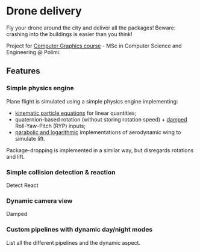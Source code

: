 # Drone delivery
Fly your drone around the city and deliver all the packages! Beware: crashing into the buildings is easier than you think!

Project for [Computer Graphics
course](https://www11.ceda.polimi.it/schedaincarico/schedaincarico/controller/scheda_pubblica/SchedaPublic.do?&evn_default=evento&c_classe=789226&polij_device_category=DESKTOP&__pj0=0&__pj1=d5ba826011a30aecef5f9cd5ea045a7d) - MSc in Computer Science and Engineering @ Polimi.

## Features
### Simple physics engine
Plane flight is simulated using a simple physics engine implementing: 
- [kinematic particle equations](https://en.wikipedia.org/wiki/Equations_of_motion#Constant_linear_acceleration_in_any_direction) for linear quantities;
- quaternion-based rotation (without storing rotation speed) + [damped](https://github.com/carloronconi/drone-delivery/blob/78f03a27c694011560871ec6629f8b08b1ececde/Damper.hpp) Roll-Yaw-Pitch (RYP) inputs;
- [parabolic and logarithmic](https://github.com/carloronconi/drone-delivery/blob/78f03a27c694011560871ec6629f8b08b1ececde/Wing.hpp) implementations of aerodynamic wing to simulate lift.

Package-dropping is implemented in a similar way, but disregards rotations and lift.
### Simple collision detection & reaction
Detect
React
### Dynamic camera view
Damped
### Custom pipelines with dynamic day/night modes
List all the different pipelines and the dynamic aspect.